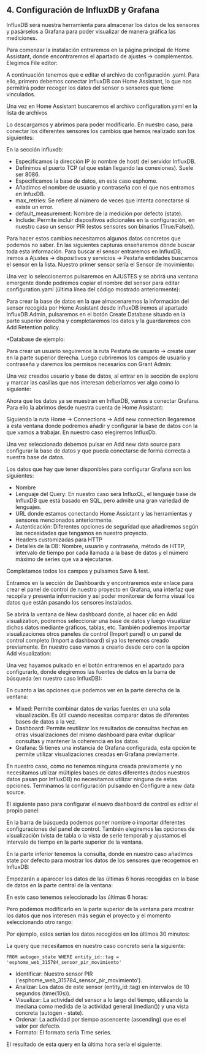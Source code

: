 ## 4. Configuración de InfluxDB y Grafana ## 

InfluxDB será nuestra herramienta para almacenar los datos de los sensores y pasárselos a
Grafana para poder visualizar de manera gráfica las mediciones.

Para comenzar la instalación entraremos en la página principal de Home Assistant, donde
encontraremos el apartado de ajustes → complementos. Elegimos File editor:

A continuación tenemos que e editar el archivo de configuración .yaml. Para ello, primero
debemos conectar InfluxDB con Home Assistant, lo que nos permitirá poder recoger los datos
del sensor o sensores que tiene vinculados.


Una vez en Home Assistant buscaremos el archivo configuration.yaml en la lista de archivos

Lo descargamos y abrimos para poder modificarlo. En nuestro caso, para conectar los
diferentes sensores los cambios que hemos realizado son los siguientes:

En la sección influxdb:

- Especificamos la dirección IP (o nombre de host) del servidor InfluxDB.
- Definimos el puerto TCP (al que están llegando las conexiones). Suele ser 8086.
- Especificamos la base de datos, en este caso esphome.
- Añadimos el nombre de usuario y contraseña con el que nos entramos en InfuxDB.
- max_retries: Se refiere al número de veces que intenta conectarse si existe un error.
- default_measurement: Nombre de la medición por defecto (state).
- Include: Permite incluir dispositivos adicionales en la configuración, en nuestro caso
    un sensor PIR (estos sensores son binarios (True/False)).


Para hacer estos cambios necesitamos algunos datos concretos que podemos no saber. En
las siguientes capturas enseñaremos dónde buscar toda esta información.
Para buscar el sensor entraremos en InfluxDB, iremos a Ajustes → dispositivos y servicios
→ Pestaña entidades buscamos el sensor en la lista. Nuestro primer sensor sería el Sensor
de movimiento:

Una vez lo seleccionemos pulsaremos en AJUSTES y se abrirá una ventana emergente donde
podremos copiar el nombre del sensor para editar configuration.yaml (última línea del código
mostrado anteriormente):


Para crear la base de datos en la que almacenaremos la información del sensor recogida por
Home Assistant desde InfluxDB iremos al apartado InfluxDB Admin, pulsaremos en el botón
Create Database situado en la parte superior derecha y completaremos los datos y la
guardaremos con Add Retention policy.

*Database de ejemplo:

Para crear un usuario seguiremos la ruta Pestaña de usuario → create user en la parte
superior derecha. Luego cubriremos los campos de usuario y contraseña y daremos los
permisos necesarios con Grant Admin:


Una vez creados usuario y base de datos, al entrar en la sección de explore y marcar las
casillas que nos interesan deberíamos ver algo como lo siguiente:

Ahora que los datos ya se muestran en InfluxDB, vamos a conectar Grafana. Para ello la
abrimos desde nuestra cuenta de Home Assistant:


Siguiendo la ruta Home → Connections → Add new connection llegaremos a esta ventana
donde podremos añadir y configurar la base de datos con la que vamos a trabajar. En nuestro
caso elegiremos InfluxDb.

Una vez seleccionado debemos pulsar en Add new data source para configurar la base de
datos y que pueda conectarse de forma correcta a nuestra base de datos.


Los datos que hay que tener disponibles para configurar Grafana son los siguientes:

- Nombre
- Lenguaje del Query: En nuestro caso será InfluxQL, el lenguaje base de InfluxDB que
    está basado en SQL, pero admite una gran variedad de lenguajes.
- URL donde estamos conectando Home Assistant y las herramientas y sensores
    mencionados anteriormente.
- Autenticación: Diferentes opciones de seguridad que añadiremos según las necesidades
    que tengamos en nuestro proyecto.
- Headers customizadas para HTTP
- Detalles de la DB: Nombre, usuario y contraseña, método de HTTP, intervalo de tiempo
    por cada llamada a la base de datos y el número máximo de series que va a ejecutarse.

Completamos todos los campos y pulsamos Save & test.


Entramos en la sección de Dashboards y encontraremos este enlace para crear el panel de
control de nuestro proyecto en Grafana, una interfaz que recopila y presenta información y
así poder monitorear de forma visual los datos que están pasando los sensores instalados.

Se abrirá la ventana de New dashboard donde, al hacer clic en Add visualization, podremos
seleccionar una base de datos y luego visualizar dichos datos mediante gráficos, tablas, etc.
También podremos importar visualizaciones otros paneles de control (Import panel) o un
panel de control completo (Import a dashboard) si ya los tenemos creado previamente. En
nuestro caso vamos a crearlo desde cero con la opción Add visualization:

Una vez hayamos pulsado en el botón entraremos en el apartado para configurarlo, donde
elegiremos las fuentes de datos en la barra de búsqueda (en nuestro caso InfluxDB):


En cuanto a las opciones que podemos ver en la parte derecha de la ventana:

- Mixed: Permite combinar datos de varias fuentes en una sola visualización. Es útil
    cuando necesitas comparar datos de diferentes bases de datos a la vez.
- Dashboard: Permite reutilizar los resultados de consultas hechas en otras
    visualizaciones del mismo dashboard para evitar duplicar consultas y mantener la
    coherencia en los datos.
- Grafana: Si tienes una instancia de Grafana configurada, esta opción te permite utilizar
    visualizaciones creadas en Grafana previamente.

En nuestro caso, como no tenemos ninguna creada previamente y no necesitamos utilizar
múltiples bases de datos diferentes (todos nuestros datos pasan por InfluxDB) no
necesitamos utilizar ninguna de estas opciones.
Terminamos la configuración pulsando en Configure a new data source.

El siguiente paso para configurar el nuevo dashboard de control es editar el propio panel:

En la barra de búsqueda podemos poner nombre o importar diferentes configuraciones del
panel de control. También elegiremos las opciones de visualización (vista de tabla o la vista
de serie temporal) y ajustamos el intervalo de tiempo en la parte superior de la ventana.

En la parte inferior tenemos la consulta, donde en nuestro caso añadimos state por defecto
para mostrar los datos de los sensores que recogemos en InfluxDB:


Empezarán a aparecer los datos de las últimas 6 horas recogidas en la base de datos en la
parte central de la ventana:

En este caso tenemos seleccionado las últimas 6 horas:

Pero podemos modificarlo en la parte superior de la ventana para mostrar los datos que nos
interesen más según el proyecto y el momento seleccionando otro rango:


Por ejemplo, estos serían los datos recogidos en los últimos 30 minutos:

La query que necesitamos en nuestro caso concreto sería la siguiente:

```
FROM autogen_state WHERE entity_id::tag =
'esphome_web_315784_sensor_pir_movimiento'
```
- Identificar: Nuestro sensor PIR ('esphome_web_315784_sensor_pir_movimiento').
- Analizar: Los datos de este sensor (entity_id::tag) en intervalos de 10 segundos
    (time(10s)).
- Visualizar: La actividad del sensor a lo largo del tiempo, utilizando la mediana como
    medida de la actividad general (median()) y una vista concreta (autogen - state).
- Ordenar: La actividad por tiempo ascencente (ascending) que es el valor por defecto.
- Formato: El formato sería Time series.


El resultado de esta query en la última hora sería el siguiente: